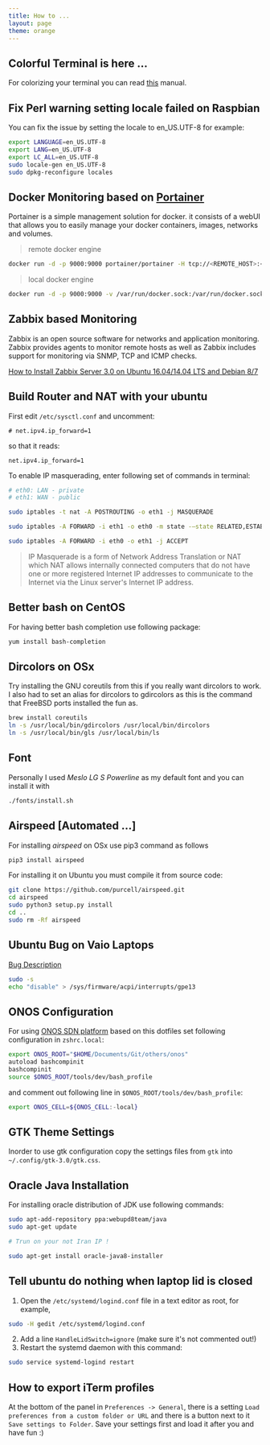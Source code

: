 ```yaml
---
title: How to ...
layout: page
theme: orange
---
```


## Colorful Terminal is here ...

For colorizing your terminal you can read [this](http://misc.flogisoft.com/bash/tip_colors_and_formatting) manual.

## Fix Perl warning setting locale failed on Raspbian

You can fix the issue by setting the locale to en_US.UTF-8 for example:

```sh
export LANGUAGE=en_US.UTF-8
export LANG=en_US.UTF-8
export LC_ALL=en_US.UTF-8
sudo locale-gen en_US.UTF-8
sudo dpkg-reconfigure locales
```

## Docker Monitoring based on [Portainer](https://github.com/portainer/portainer)

Portainer is a simple management solution for docker.
it consists of a webUI that allows you to easily manage your docker containers, images, networks and volumes.

> remote docker engine

```sh
docker run -d -p 9000:9000 portainer/portainer -H tcp://<REMOTE_HOST>:<REMOTE_PORT>
```

> local docker engine

```sh
docker run -d -p 9000:9000 -v /var/run/docker.sock:/var/run/docker.sock --name portainer portainer/portainer
```

## Zabbix based Monitoring

Zabbix is an open source software for networks and application monitoring.
Zabbix provides agents to monitor remote hosts as well as Zabbix includes
support for monitoring via SNMP, TCP and ICMP checks.

[How to Install Zabbix Server 3.0 on Ubuntu 16.04/14.04 LTS and Debian 8/7](http://tecadmin.net/install-zabbix-on-ubuntu/)


## Build Router and NAT with your ubuntu

First edit `/etc/sysctl.conf` and uncomment:

```
# net.ipv4.ip_forward=1
```

so that it reads:

```
net.ipv4.ip_forward=1
```

To enable IP masquerading, enter following set of commands in terminal:

```sh
# eth0: LAN - private
# eth1: WAN - public

sudo iptables -t nat -A POSTROUTING -o eth1 -j MASQUERADE

sudo iptables -A FORWARD -i eth1 -o eth0 -m state -–state RELATED,ESTABLISHED -j ACCEPT

sudo iptables -A FORWARD -i eth0 -o eth1 -j ACCEPT
```

> IP Masquerade is a form of Network Address Translation or NAT which NAT allows internally connected computers that do not have one or more registered Internet IP addresses to communicate to the Internet via the Linux server's Internet IP address.

## Better bash on CentOS

For having better bash completion use following package:

```sh
yum install bash-completion
```

## Dircolors on OSx

Try installing the GNU coreutils from this if you really want dircolors to work.
I also had to set an alias for dircolors to gdircolors as this is the command that FreeBSD ports installed the fun as.

```sh
brew install coreutils
ln -s /usr/local/bin/gdircolors /usr/local/bin/dircolors
ln -s /usr/local/bin/gls /usr/local/bin/ls
```

## Font

Personally I used *Meslo LG S Powerline* as my default font and you can
install it with

```sh
./fonts/install.sh
```

## Airspeed [Automated ...]

For installing *airspeed* on OSx use pip3 command as follows

```sh
pip3 install airspeed
```

For installing it on Ubuntu you must compile it from source code:

```sh
git clone https://github.com/purcell/airspeed.git
cd airspeed
sudo python3 setup.py install
cd ..
sudo rm -Rf airspeed
```

## Ubuntu Bug on Vaio Laptops

[Bug Description](https://bugs.launchpad.net/ubuntu/+source/linux/+bug/887793)

```sh
sudo -s
echo "disable" > /sys/firmware/acpi/interrupts/gpe13
```

## ONOS Configuration

For using [ONOS SDN platform](http://onosproject.org/) based on this dotfiles
set following configuration in `zshrc.local`:

```sh
export ONOS_ROOT="$HOME/Documents/Git/others/onos"
autoload bashcompinit
bashcompinit
source $ONOS_ROOT/tools/dev/bash_profile
```

and comment out following line in `$ONOS_ROOT/tools/dev/bash_profile`:

```sh
export ONOS_CELL=${ONOS_CELL:-local}
```

## GTK Theme Settings

Inorder to use gtk configuration
copy the settings files from `gtk` into `~/.config/gtk-3.0/gtk.css`.

## Oracle Java Installation

For installing oracle distribution of JDK use following commands:

```sh
sudo apt-add-repository ppa:webupd8team/java
sudo apt-get update

# Trun on your not Iran IP !

sudo apt-get install oracle-java8-installer
```

## Tell ubuntu do nothing when laptop lid is closed

1. Open the `/etc/systemd/logind.conf` file in a text editor as root, for example,
```sh
sudo -H gedit /etc/systemd/logind.conf
```
2. Add a line `HandleLidSwitch=ignore` (make sure it's not commented out!)
3. Restart the systemd daemon with this command:
```sh
sudo service systemd-logind restart
```

## How to export iTerm profiles

At the bottom of the panel in `Preferences -> General`, there is a setting `Load preferences from a custom folder or URL` and there is a button next to it `Save settings to Folder`.
Save your settings first and load it after you and have fun :)
